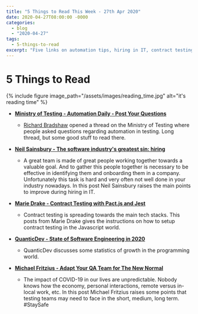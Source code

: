 ```yaml
---
title: "5 Things to Read This Week - 27th Apr 2020"
date: 2020-04-27T08:00:00 -0000
categories:
  - blog
  - "2020-04-27"
tags:
  - 5-things-to-read
excerpt: "Five links on automation tips, hiring in IT, contract testing with Javascript, software engineering state in 2020, and testing teams after COVID-19."
---
```


# 5 Things to Read

{% include figure image_path="/assets/images/reading_time.jpg" alt="it's reading time" %}

- **[Ministry of Testing - Automation Daily - Post Your Questions](https://club.ministryoftesting.com/t/automation-daily-post-your-questions/36557/2)**
  - [Richard Bradshaw](thefriendlytester.co.uk) opened a thread on the Ministry of Testing where people asked questions regarding automation in testing. Long thread, but some good stuff to read there.

- **[Neil Sainsbury - The software industry's greatest sin: hiring](https://www.neilwithdata.com/developer-hiring)**
  - A great team is made of great people working together towards a valuable goal. And to gather this people together is necessary to be effective in identifying them and onboarding them in a company. Unfortunately this task is hard and very often not well done in your industry nowadays. In this post Neil Sainsbury raises the main points to improve during hiring in IT. 

- **[Marie Drake - Contract Testing with Pact.js and Jest](https://club.ministryoftesting.com/t/what-is-the-key-element-you-include-when-building-a-test-strategy/35406)**
  - Contract testing is spreading towards the main tech stacks. This posts from Marie Drake gives the instructions on how to setup contract testing in the Javascript world.

- **[QuanticDev - State of Software Engineering in 2020](https://quanticdev.com/articles/software-engineering-in-2020/)**
  - QuanticDev discusses some statistics of growth in the programming world.

- **[Michael Fritzius - Adapt Your QA Team for The New Normal](https://blog.testproject.io/2020/04/05/adapt-your-qa-team-for-the-new-normal/)**
  - The impact of COVID-19 in our lives are unpredictable. Nobody knows how the economy, personal interactions, remote versus in-local work, etc. In this post Michael Fritzius raises some points that testing teams may need to face in the short, medium, long term. #StaySafe
